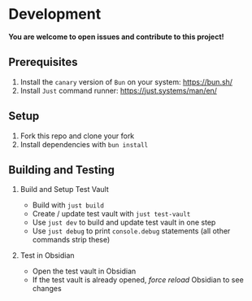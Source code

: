 # Development

**You are welcome to open issues and contribute to this project!**

## Prerequisites

1. Install the `canary` version of `Bun` on your system: <https://bun.sh/>
2. Install `Just` command runner: <https://just.systems/man/en/>

## Setup

1. Fork this repo and clone your fork
2. Install dependencies with `bun install`

## Building and Testing

1. Build and Setup Test Vault
   - Build with `just build`
   - Create / update test vault with `just test-vault`
   - Use `just dev` to build and update test vault in one step
   - Use `just debug` to print `console.debug` statements (all other commands strip these)

2. Test in Obsidian
   - Open the test vault in Obsidian
   - If the test vault is already opened, _force reload_ Obsidian to see changes
